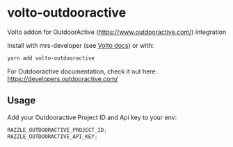 # volto-outdooractive

Volto addon for OutdoorActive (https://www.outdooractive.com/) integration

Install with mrs-developer (see [Volto docs](https://docs.voltocms.com/customizing/add-ons/)) or with:

```bash
yarn add volto-outdooractive
```

For Outdooractive documentation, check it out here:
https://developers.outdooractive.com/

## Usage

Add your Outdooractive Project ID and Api key to your env:

```jsx
RAZZLE_OUTDOORACTIVE_PROJECT_ID;
RAZZLE_OUTDOORACTIVE_API_KEY;
```
